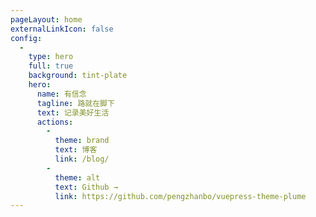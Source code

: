 ```yaml
---
pageLayout: home
externalLinkIcon: false
config:
  -
    type: hero
    full: true
    background: tint-plate
    hero:
      name: 有信念
      tagline: 路就在脚下
      text: 记录美好生活
      actions:
        -
          theme: brand
          text: 博客
          link: /blog/
        -
          theme: alt
          text: Github →
          link: https://github.com/pengzhanbo/vuepress-theme-plume
---
```

